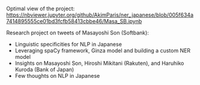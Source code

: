 Optimal view of the project:
https://nbviewer.jupyter.org/github/AkimParis/ner_japanese/blob/005f634a7414895555ce01bd3fcfb58413cbbe46/Masa_SB.ipynb 

Research project on tweets of Masayoshi Son (Softbank):

* Linguistic specificities for NLP in Japanese
* Leveraging spaCy framework, Ginza model and building a custom NER model
* Insights on Masayoshi Son, Hiroshi Mikitani (Rakuten), and Haruhiko Kuroda (Bank of Japan)
* Few thoughts on NLP in Japanese
